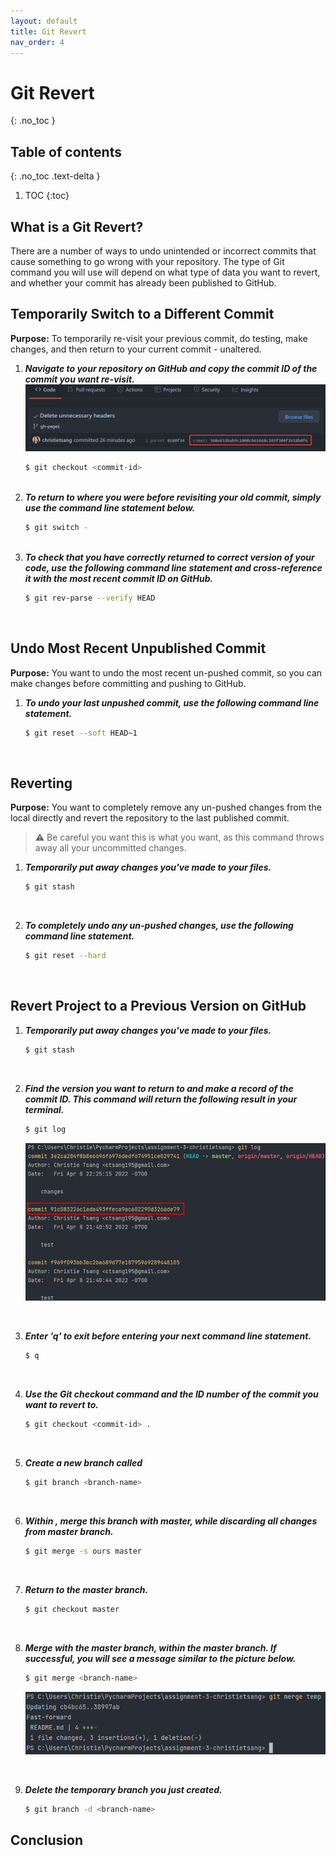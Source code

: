 ```yaml
---
layout: default
title: Git Revert
nav_order: 4
---
```


# Git Revert
{: .no_toc }

## Table of contents
{: .no_toc .text-delta }

1. TOC
{:toc}

## What is a Git Revert?

There are a number of ways to undo unintended or incorrect commits that cause something to go wrong
with your repository. The type of Git command you will use will depend on what type of data you want
to revert, and whether your commit has already been published to GitHub.

## Temporarily Switch to a Different Commit

**Purpose:** To temporarily re-visit your previous commit, do testing, make changes, and then return
to your current commit - unaltered.

1. ***Navigate to your repository on GitHub and copy the commit ID of the commit you want re-visit.***
   ![revert1.png](revert1.png)
   ```bash
   $ git checkout <commit-id>
   ```
   <br/>
2. ***To return to where you were before revisiting your old commit, simply use the command line statement below.***
   ```bash
   $ git switch -
   ```
   <br/>
3. ***To check that you have correctly returned to correct version of your code, use the 
   following command line statement and cross-reference it with the most recent commit ID on GitHub.***
   ```bash
   $ git rev-parse --verify HEAD
   ```
   <br/>

## Undo Most Recent Unpublished Commit

**Purpose:** You want to undo the most recent un-pushed commit, so you can make changes before 
committing and pushing to GitHub.

1. ***To undo your last unpushed commit, use the following command line statement.***
   ```bash
   $ git reset --soft HEAD~1
   ```
   <br/>

## Reverting
**Purpose:** You want to completely remove any un-pushed changes from the local directly and 
revert the repository to the last published commit.

> ⚠️ Be careful you want this is what you want, as this command  throws away all your uncommitted 
> changes.

1. ***Temporarily put away changes you've made to your files.***
   ```bash
   $ git stash
   ```
   <br/>

2. ***To completely undo any un-pushed changes, use the following command line statement.***
   ```bash
   $ git reset --hard
   ```
   <br/>

## Revert Project to a Previous Version on GitHub

1. ***Temporarily put away changes you've made to your files.***
   ```bash
   $ git stash
   ```
   <br/>
2. ***Find the version you want to return to and make a record of the commit ID.  This command 
   will return the following result in your terminal.***
   ```bash
   $ git log
   ```
   ![revert2.png](revert2.png)
   
   <br/>
3. ***Enter 'q' to exit before entering your next command line statement.***
   ```bash
   $ q
   ```
   <br/>
4. ***Use the Git checkout command and the ID number of the commit you want to revert to.***
   ```bash
   $ git checkout <commit-id> .
   ```
   <br/>
5. ***Create a new branch called <branch-name>***
   ```bash
   $ git branch <branch-name>
   ```
   <br/>
6. ***Within <branch-name>, merge this branch with master, while discarding all changes from master 
   branch.***
   ```bash
   $ git merge -s ours master
   ```
   <br/>
7. ***Return to the master branch.***
   ```bash
   $ git checkout master
   ```
   <br/>
8. ***Merge <branch-name> with the master branch, within the master branch. If successful, you 
   will see a message similar to the picture below.***
   ```bash
   $ git merge <branch-name>
   ```
   ![revert3.png](revert3.png)

   <br/>

9. ***Delete the temporary branch you just created.***
   ```bash
   $ git branch -d <branch-name>
   ```

## Conclusion

